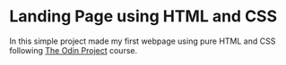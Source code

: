 # Landing Page using HTML and CSS

In this simple project made my first webpage using pure HTML and CSS following [The Odin Project](https://www.theodinproject.com/) course.
